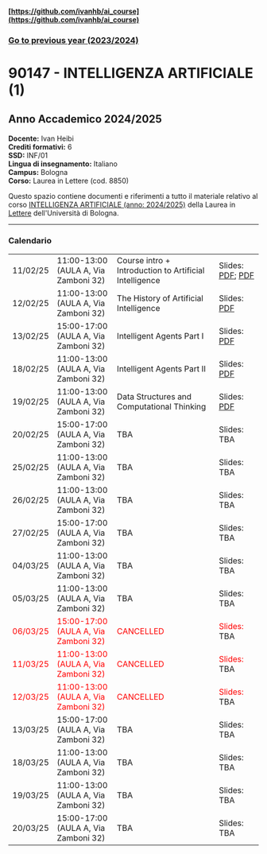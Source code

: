 #### [https://github.com/ivanhb/ai_course](https://github.com/ivanhb/ai_course)
### [Go to previous year (2023/2024)](2023_2024/)

# 90147 - INTELLIGENZA ARTIFICIALE (1)
## Anno Accademico 2024/2025  

**Docente:** Ivan Heibi  
**Crediti formativi:** 6  
**SSD:** INF/01  
**Lingua di insegnamento:** Italiano  
**Campus:** Bologna  
**Corso:** Laurea in Lettere (cod. 8850)  

Questo spazio contiene documenti e riferimenti a tutto il materiale relativo al corso [INTELLIGENZA ARTIFICIALE (anno: 2024/2025)](https://www.unibo.it/it/studiare/dottorati-master-specializzazioni-e-altra-formazione/insegnamenti/insegnamento/2024/443742) della Laurea in [Lettere](https://corsi.unibo.it/laurea/lettere) dell'Università di Bologna.

---

### Calendario

<table>
<tbody>

<tr>
<td>11/02/25</td>
<td>11:00-13:00<br>(AULA A, Via Zamboni 32)</td>
<td>Course intro + Introduction to Artificial Intelligence</td>
<td>Slides: <a href="slides/01_intro.pdf">PDF</a>; <a href="slides/02_introduction_to_ai.pdf">PDF</a></td>
</tr>

<tr>
<td>12/02/25</td>
<td>11:00-13:00<br>(AULA A, Via Zamboni 32)</td>
<td>The History of Artificial Intelligence</td>
<td>Slides: <a href="slides/03_history_of_ai.pdf">PDF</a></td>
</tr>

<tr>
<td>13/02/25</td>
<td>15:00-17:00<br>(AULA A, Via Zamboni 32)</td>
<td>Intelligent Agents Part I</td>
<td>Slides: <a href="slides/04_intelligent_agents.pdf">PDF</a></td>
</tr>

<tr>
<td>18/02/25</td>
<td>11:00-13:00<br>(AULA A, Via Zamboni 32)</td>
<td>Intelligent Agents Part II</td>
<td>Slides: <a href="slides/05_intelligent_agents.pdf">PDF</a></td>
</tr>

<tr>
<td>19/02/25</td>
<td>11:00-13:00<br>(AULA A, Via Zamboni 32)</td>
<td>Data Structures and Computational Thinking</td>
<td>Slides: <a href="slides/06_data_structures.pdf">PDF</a></td>
</tr>

<tr>
<td>20/02/25</td>
<td>15:00-17:00<br>(AULA A, Via Zamboni 32)</td>
<td>TBA</td>
<td>Slides: <a>TBA</a></td>
</tr>

<tr>
<td>25/02/25</td>
<td>11:00-13:00<br>(AULA A, Via Zamboni 32)</td>
<td>TBA</td>
<td>Slides: <a>TBA</a></td>
</tr>

<tr>
<td>26/02/25</td>
<td>11:00-13:00<br>(AULA A, Via Zamboni 32)</td>
<td>TBA</td>
<td>Slides: <a>TBA</a></td>
</tr>

<tr>
<td>27/02/25</td>
<td>15:00-17:00<br>(AULA A, Via Zamboni 32)</td>
<td>TBA</td>
<td>Slides: <a>TBA</a></td>
</tr>

<tr>
<td>04/03/25</td>
<td>11:00-13:00<br>(AULA A, Via Zamboni 32)</td>
<td>TBA</td>
<td>Slides: <a>TBA</a></td>
</tr>

<tr>
<td>05/03/25</td>
<td>11:00-13:00<br>(AULA A, Via Zamboni 32)</td>
<td>TBA</td>
<td>Slides: <a>TBA</a></td>
</tr>

<tr style="color:red">
<td>06/03/25</td>
<td>15:00-17:00<br>(AULA A, Via Zamboni 32)</td>
<td>CANCELLED</td>
<td>Slides: <a>TBA</a></td>
</tr>

<tr style="color:red">
<td>11/03/25</td>
<td>11:00-13:00<br>(AULA A, Via Zamboni 32)</td>
<td>CANCELLED</td>
<td>Slides: <a>TBA</a></td>
</tr>

<tr style="color:red">
<td>12/03/25</td>
<td>11:00-13:00<br>(AULA A, Via Zamboni 32)</td>
<td>CANCELLED</td>
<td>Slides: <a>TBA</a></td>
</tr>

<tr>
<td>13/03/25</td>
<td>15:00-17:00<br>(AULA A, Via Zamboni 32)</td>
<td>TBA</td>
<td>Slides: <a>TBA</a></td>
</tr>

<tr>
<td>18/03/25</td>
<td>11:00-13:00<br>(AULA A, Via Zamboni 32)</td>
<td>TBA</td>
<td>Slides: <a>TBA</a></td>
</tr>

<tr>
<td>19/03/25</td>
<td>11:00-13:00<br>(AULA A, Via Zamboni 32)</td>
<td>TBA</td>
<td>Slides: <a>TBA</a></td>
</tr>

<tr>
<td>20/03/25</td>
<td>15:00-17:00<br>(AULA A, Via Zamboni 32)</td>
<td>TBA</td>
<td>Slides: <a>TBA</a></td>
</tr>


</tbody>

</table>
